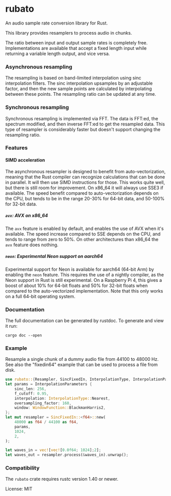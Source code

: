 # rubato

An audio sample rate conversion library for Rust.

This library provides resamplers to process audio in chunks.

The ratio between input and output sample rates is completely free.
Implementations are available that accept a fixed length input
while returning a variable length output, and vice versa.

### Asynchronous resampling
The resampling is based on band-limited interpolation using sinc
interpolation filters. The sinc interpolation upsamples by an adjustable factor,
and then the new sample points are calculated by interpolating between these points.
The resampling ratio can be updated at any time.

### Synchronous resampling
Synchronous resampling is implemented via FFT. The data is FFT:ed, the spectrum modified,
and then inverse FFT:ed to get the resampled data.
This type of resampler is considerably faster but doesn't support changing the resampling ratio.

### Features
#### SIMD acceleration
The asynchronous resampler is designed to benefit from auto-vectorization, meaning that the Rust compiler
can recognize calculations that can be done in parallel. It will then use SIMD instructions for those.
This works quite well, but there is still room for improvement.
On x86_64 it will always use SSE3 if available. The speed benefit compared to auto-vectorization
depends on the CPU, but tends to be in the range 20-30% for 64-bit data, and 50-100% for 32-bit data.

##### `avx`: AVX on x86_64
The `avx` feature is enabled by default, and enables the use of AVX when it's available.
The speed increase compared to SSE depends on the CPU, and tends to range from zero to 50%.
On other architectures than x86_64 the `avx` feature does nothing.

##### `neon`: Experimental Neon support on aarch64
Experimental support for Neon is available for aarch64 (64-bit Arm) by enabling the `neon` feature.
This requires the use of a nightly compiler, as the Neon support in Rust is still experimental.
On a Raspberry Pi 4, this gives a boost of about 10% for 64-bit floats and 50% for 32-bit floats when
compared to the auto-vectorized implementation.
Note that this only works on a full 64-bit operating system.

### Documentation

The full documentation can be generated by rustdoc. To generate and view it run:
```
cargo doc --open
```

### Example
Resample a single chunk of a dummy audio file from 44100 to 48000 Hz.
See also the "fixedin64" example that can be used to process a file from disk.
```rust
use rubato::{Resampler, SincFixedIn, InterpolationType, InterpolationParameters, WindowFunction};
let params = InterpolationParameters {
    sinc_len: 256,
    f_cutoff: 0.95,
    interpolation: InterpolationType::Nearest,
    oversampling_factor: 160,
    window: WindowFunction::BlackmanHarris2,
};
let mut resampler = SincFixedIn::<f64>::new(
    48000 as f64 / 44100 as f64,
    params,
    1024,
    2,
);

let waves_in = vec![vec![0.0f64; 1024];2];
let waves_out = resampler.process(&waves_in).unwrap();
```

### Compatibility

The `rubato` crate requires rustc version 1.40 or newer.

License: MIT
